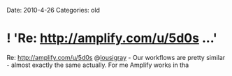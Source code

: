 Date: 2010-4-26
Categories: old

# ! 'Re: http://amplify.com/u/5d0s ...'

Re: <a href="http://amplify.com/u/5d0s" rel="nofollow">http://amplify.com/u/5d0s</a> @<a href="http://twitter.com/lousigray" class="aktt_username">lousigray</a> - Our workflows are pretty similar - almost exactly the same actually.  For me Amplify works in tha
